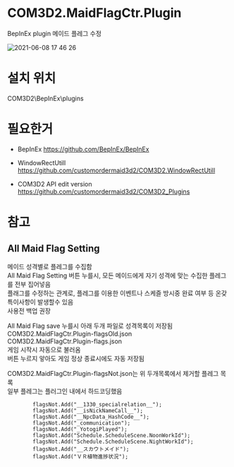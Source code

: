 # COM3D2.MaidFlagCtr.Plugin

BepInEx plugin
메이드 플레그 수정

![2021-06-08 17 46 26](https://user-images.githubusercontent.com/20321215/121155615-ed736b00-c882-11eb-8332-4b5c076060f2.png)


# 설치 위치

COM3D2\BepInEx\plugins


# 필요한거

- BepInEx https://github.com/BepInEx/BepInEx  

- WindowRectUtill https://github.com/customordermaid3d2/COM3D2.WindowRectUtill  
- COM3D2 API edit version https://github.com/customordermaid3d2/COM3D2_Plugins  


# 참고

## All Maid Flag Setting  

메이드 성격별로 플레그를 수집함  
All Maid Flag Setting 버튼 누를시, 모든 메이드에게 자기 성격에 맞는 수집한 플레그를 전부 집어넣음  
플래그를 수정하는 관계로, 플레그를 이용한 이벤트나 스케즐 방시중 완료 여부 등 온갖 특이사항이 발생할수 있음  
사용전 백업 권장  

All Maid Flag save 누를시 아래 두개 파일로 성격목록이 저장됨  
COM3D2.MaidFlagCtr.Plugin-flagsOld.json  
COM3D2.MaidFlagCtr.Plugin-flags.json  
게임 시작시 자동으로 불러옴  
버튼 누르지 앟아도 게임 정상 종료시에도 자동 저장됨  

COM3D2.MaidFlagCtr.Plugin-flagsNot.json는 위 두개목록에서 제거할 플레그 목록  
일부 플레그는 플러그인 내에서 하드코딩했음  

            flagsNot.Add("__1330_specialrelation__");
            flagsNot.Add("__isNickNameCall__");
            flagsNot.Add("__NpcData_HashCode__");
            flagsNot.Add("_communication");
            flagsNot.Add("_YotogiPlayed");
            flagsNot.Add("Schedule.ScheduleScene.NoonWorkId");
            flagsNot.Add("Schedule.ScheduleScene.NightWorkId");
            flagsNot.Add("__スカウトメイド");
            flagsNot.Add("ＶＲ植物進捗状況");
